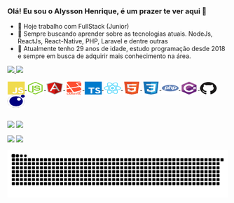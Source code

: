 ### Olá! Eu sou o Alysson Henrique, é um prazer te ver aqui 👋

- 🔭 Hoje trabalho com FullStack (Junior)
- 🌱 Sempre buscando aprender sobre as tecnologias atuais. NodeJs, ReactJs, React-Native, PHP, Laravel e dentre outras
- 💬 Atualmente tenho 29 anos de idade, estudo programação desde 2018 e sempre em busca de adquirir mais conhecimento na área.

<div>
  <a href="https://github.com/TheAlyn">
  <img height="180em" src="https://github-readme-stats.vercel.app/api?username=TheAlyn&show_icons=true&theme=dracula&include_all_commits=true&count_private=true"/>
  <img height="180em" src="https://github-readme-stats.vercel.app/api/top-langs/?username=TheAlyn&layout=compact&langs_count=7&theme=dracula"/>
</div>
  
  <div style="display: inline_block"><br>
  <img align="center" alt="Alyn-Js" height="30" width="40" src="https://raw.githubusercontent.com/devicons/devicon/master/icons/javascript/javascript-plain.svg">
  <img align="center" alt="Alyn-NodeJs" height="30" width="40" src="https://github.com/devicons/devicon/blob/master/icons/nodejs/nodejs-original.svg">
  <img align="center" alt="Alyn-Angular" height="30" width="40" src="https://github.com/devicons/devicon/blob/master/icons/angularjs/angularjs-original.svg">
  <img align="center" alt="Alyn-Laravel" height="30" width="40" src="https://github.com/devicons/devicon/blob/master/icons/laravel/laravel-plain-wordmark.svg">
  <img align="center" alt="Alyn-Ts" height="30" width="40" src="https://raw.githubusercontent.com/devicons/devicon/master/icons/typescript/typescript-plain.svg">
  <img align="center" alt="Alyn-React" height="30" width="40" src="https://raw.githubusercontent.com/devicons/devicon/master/icons/react/react-original.svg">
  <img align="center" alt="Alyn-HTML" height="30" width="40" src="https://raw.githubusercontent.com/devicons/devicon/master/icons/html5/html5-original.svg">
  <img align="center" alt="Alyn-CSS" height="30" width="40" src="https://raw.githubusercontent.com/devicons/devicon/master/icons/css3/css3-original.svg">
  <img align="center" alt="Alyn-PHP" height="30" width="40" src="https://github.com/devicons/devicon/blob/master/icons/php/php-plain.svg">
  <img align="center" alt="Alyn-Csharp" height="30" width="40" src="https://raw.githubusercontent.com/devicons/devicon/master/icons/csharp/csharp-original.svg">
  <img align="center" alt="Alyn-GitHub" height="30" width="40" src="https://github.com/devicons/devicon/blob/master/icons/github/github-original.svg">
  <img align="center" alt="Alyn-Lua" height="30" width="40" src="https://github.com/devicons/devicon/blob/master/icons/lua/lua-original.svg">
</div>
  
  ##
  
  <div> 
  <a href="https://www.youtube.com/channel/UCIX3qBn_plR4dU6hbJ--7_w" target="_blank"><img src="https://img.shields.io/badge/YouTube-FF0000?style=for-the-badge&logo=youtube&logoColor=white" target="_blank"></a>
  <a href="https://www.instagram.com/pr.alysson/" target="_blank"><img src="https://img.shields.io/badge/-Instagram-%23E4405F?style=for-the-badge&logo=instagram&logoColor=white" target="_blank"></a>
 
  <a href = "mailto:alyssonhenrique34@gmail.com"><img src="https://img.shields.io/badge/-Gmail-%23333?style=for-the-badge&logo=gmail&logoColor=white" target="_blank"></a>
  <a href="https://www.linkedin.com/in/alysson-henrique-a995a51a6/" target="_blank"><img src="https://img.shields.io/badge/-LinkedIn-%230077B5?style=for-the-badge&logo=linkedin&logoColor=white" target="_blank"></a> 
 
 ![Snake animation](https://github.com/TheAlyn/TheAlyn/blob/output/github-contribution-grid-snake.svg)
</div>

